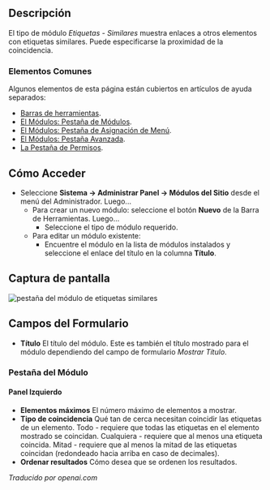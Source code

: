 <!-- Filename: Help4.x:Site_Modules:_Tags_-_Similar  / Display title: Modules : Tags - Similaire -->

## Descripción

El tipo de módulo *Etiquetas - Similares* muestra enlaces a otros elementos con etiquetas similares. Puede especificarse la proximidad de la coincidencia.

### Elementos Comunes

Algunos elementos de esta página están cubiertos en artículos de ayuda separados:

* [Barras de herramientas](jdocmanual?article=help/common-elements/toolbars).
* [El Módulos: Pestaña de Módulos](jdocmanual?article=help/modules/modules-module-tab).
* [El Módulos: Pestaña de Asignación de Menú](jdocmanual?article=help/modules/modules-menu-assignment-tab).
* [El Módulos: Pestaña Avanzada](jdocmanual?article=help/modules/modules-advanced-tab).
* [La Pestaña de Permisos](jdocmanual?article=help/common-elements/edit-permissions).

## Cómo Acceder

- Seleccione **Sistema → Administrar Panel → Módulos del Sitio** desde el
  menú del Administrador. Luego...
  - Para crear un nuevo módulo: seleccione el botón **Nuevo** de la Barra de Herramientas. Luego...
    - Seleccione el tipo de módulo requerido.
  - Para editar un módulo existente:
    - Encuentre el módulo en la lista de módulos instalados y seleccione el
      enlace del título en la columna **Título**.

## Captura de pantalla

![pestaña del módulo de etiquetas similares](../../../es/images/modules-site/modules-tags-similar-module-tab.png)

## Campos del Formulario

- **Título** El título del módulo. Este es también el título mostrado
  para el módulo dependiendo del campo de formulario *Mostrar Título*.

### Pestaña del Módulo

#### Panel Izquierdo

- **Elementos máximos** El número máximo de elementos a mostrar.
- **Tipo de coincidencia** Qué tan de cerca necesitan coincidir
  las etiquetas de un elemento. Todo - requiere que todas las etiquetas en el elemento mostrado se
  coincidan. Cualquiera - requiere que al menos una etiqueta coincida. Mitad - requiere
  que al menos la mitad de las etiquetas coincidan (redondeado hacia arriba en caso de decimales).
- **Ordenar resultados** Cómo desea que se ordenen los resultados.

*Traducido por openai.com*

